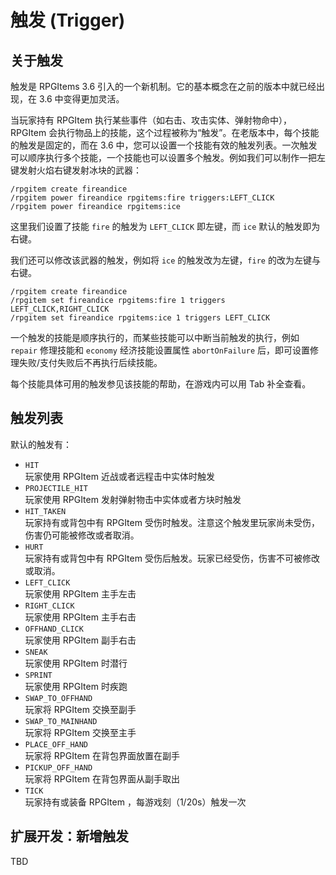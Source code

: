 # 触发 (Trigger)

## 关于触发

触发是 RPGItems 3.6 引入的一个新机制。它的基本概念在之前的版本中就已经出现，在 3.6 中变得更加灵活。

当玩家持有 RPGItem 执行某些事件（如右击、攻击实体、弹射物命中），RPGItem 会执行物品上的技能，这个过程被称为“触发”。在老版本中，每个技能的触发是固定的，而在 3.6 中，您可以设置一个技能有效的触发列表。一次触发可以顺序执行多个技能，一个技能也可以设置多个触发。例如我们可以制作一把左键发射火焰右键发射冰块的武器：

```
/rpgitem create fireandice
/rpgitem power fireandice rpgitems:fire triggers:LEFT_CLICK
/rpgitem power fireandice rpgitems:ice
```

这里我们设置了技能 `fire` 的触发为 `LEFT_CLICK` 即左键，而 `ice` 默认的触发即为右键。

我们还可以修改该武器的触发，例如将 `ice` 的触发改为左键，`fire` 的改为左键与右键。

```
/rpgitem create fireandice
/rpgitem set fireandice rpgitems:fire 1 triggers LEFT_CLICK,RIGHT_CLICK
/rpgitem set fireandice rpgitems:ice 1 triggers LEFT_CLICK
```

一个触发的技能是顺序执行的，而某些技能可以中断当前触发的执行，例如 `repair` 修理技能和 `economy` 经济技能设置属性 `abortOnFailure` 后，即可设置修理失败/支付失败后不再执行后续技能。

每个技能具体可用的触发参见该技能的帮助，在游戏内可以用 Tab 补全查看。

## 触发列表

默认的触发有：

* `HIT`  
  玩家使用 RPGItem 近战或者远程击中实体时触发
* `PROJECTILE_HIT`  
  玩家使用 RPGItem 发射弹射物击中实体或者方块时触发
* `HIT_TAKEN`  
  玩家持有或背包中有 RPGItem 受伤时触发。注意这个触发里玩家尚未受伤，伤害仍可能被修改或者取消。
* `HURT`  
  玩家持有或背包中有 RPGItem 受伤后触发。玩家已经受伤，伤害不可被修改或取消。
* `LEFT_CLICK`  
  玩家使用 RPGItem 主手左击
* `RIGHT_CLICK`  
  玩家使用 RPGItem 主手右击
* `OFFHAND_CLICK`  
  玩家使用 RPGItem 副手右击
* `SNEAK`  
  玩家使用 RPGItem 时潜行
* `SPRINT`  
  玩家使用 RPGItem 时疾跑
* `SWAP_TO_OFFHAND`  
  玩家将 RPGItem 交换至副手
* `SWAP_TO_MAINHAND`  
  玩家将 RPGItem 交换至主手
* `PLACE_OFF_HAND`  
  玩家将 RPGItem 在背包界面放置在副手
* `PICKUP_OFF_HAND`  
  玩家将 RPGItem 在背包界面从副手取出
* `TICK`  
  玩家持有或装备 RPGItem ，每游戏刻（1/20s）触发一次

## 扩展开发：新增触发

TBD